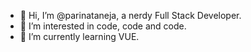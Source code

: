 - 👋 Hi, I’m @parinataneja, a nerdy Full Stack Developer.
- 👀 I’m interested in code, code and code.
- 🌱 I’m currently learning VUE.
<!---
parinataneja/parinataneja is a ✨ special ✨ repository because its `README.md` (this file) appears on your GitHub profile.
You can click the Preview link to take a look at your changes.
--->
